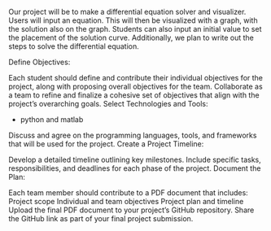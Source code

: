 Our project will be to make a differential equation solver and visualizer. Users will input an equation. This will then be visualized with a graph, with the solution also on the graph. Students can also input an initial value to set the placement of the solution curve. Additionally, we plan to write out the steps to solve the differential equation. 

Define Objectives:

Each student should define and contribute their individual objectives for the project, along with proposing overall objectives for the team.
Collaborate as a team to refine and finalize a cohesive set of objectives that align with the project’s overarching goals.
Select Technologies and Tools:
- python and matlab

Discuss and agree on the programming languages, tools, and frameworks that will be used for the project.
Create a Project Timeline:

Develop a detailed timeline outlining key milestones.
Include specific tasks, responsibilities, and deadlines for each phase of the project.
Document the Plan:

Each team member should contribute to a PDF document that includes:
Project scope
Individual and team objectives
Project plan and timeline
Upload the final PDF document to your project’s GitHub repository.
Share the GitHub link as part of your final project submission.
